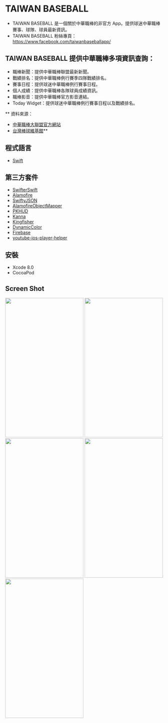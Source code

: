# TAIWAN BASEBALL
- TAIWAN BASEBALL 是一個關於中華職棒的非官方 App。提供球迷中華職棒賽事、球隊、球員最新資訊。
- TAIWAN BASEBALL 粉絲專頁：https://www.facebook.com/taiwanbaseballapp/

## TAIWAN BASEBALL 提供中華職棒多項資訊查詢：
- 職棒新聞：提供中華職棒聯盟最新新聞。
- 戰績排名：提供中華職棒例行賽季四隊戰績排名。
- 賽事日程：提供球迷中華職棒例行賽事日程。
- 個人成績：提供中華職棒各隊球員成績資訊。
- 職棒影音：提供中華職棒官方影音連結。
- Today Widget：提供球迷中華職棒例行賽事日程以及戰績排名。

** 資料來源：
- [中華職棒大聯盟官方網站](http://www.cpbl.com.tw)
- [台灣棒球維基館](http://twbsball.dils.tku.edu.tw/wiki/index.php)**

## 程式語言
- [Swift](https://developer.apple.com/swift/)

## 第三方套件
- [SwifterSwift](https://github.com/SwifterSwift/SwifterSwift)
- [Alamofire](https://github.com/Alamofire/Alamofire)
- [SwiftyJSON](https://github.com/SwiftyJSON/SwiftyJSON)
- [AlamofireObjectMapper](https://github.com/tristanhimmelman/AlamofireObjectMapper)
- [PKHUD](https://github.com/pkluz/PKHUD)
- [Kanna](https://github.com/tid-kijyun/Kanna)
- [Kingfisher](https://github.com/onevcat/Kingfisher)
- [DynamicColor](https://github.com/yannickl/DynamicColor)
- [Firebase](https://firebase.google.com/)
- [youtube-ios-player-helper](https://github.com/youtube/youtube-ios-player-helper)

## 安裝
- Xcode 8.0 
- CocoaPod

## Screen Shot
<img src="https://github.com/keith222/CPBLFan/blob/master/Screenshot/screenshot.png?raw=true" width="250" height="444">
<img src="https://github.com/keith222/CPBLFan/blob/master/Screenshot/screenshot2.png?raw=true" width="250" height="444">
<img src="https://github.com/keith222/CPBLFan/blob/master/Screenshot/screenshot3.png?raw=true" width="250" height="444">
<img src="https://github.com/keith222/CPBLFan/blob/master/Screenshot/screenshot4.png?raw=true" width="250" height="444">
<img src="https://github.com/keith222/CPBLFan/blob/master/Screenshot/screenshot5.png?raw=true" width="250" height="444">
